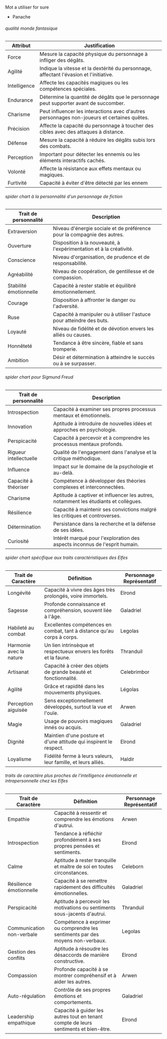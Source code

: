 Mot a utiliser for sure
- Panache 

###### qualité monde fantasique

|Attribut|Justification|
|---|---|
|Force|Mesure la capacité physique du personnage à infliger des dégâts.|
|Agilité|Indique la vitesse et la dextérité du personnage, affectant l'évasion et l'initiative.|
|Intelligence|Affecte les capacités magiques ou les compétences spéciales.|
|Endurance|Détermine la quantité de dégâts que le personnage peut supporter avant de succomber.|
|Charisme|Peut influencer les interactions avec d'autres personnages non-joueurs et certaines quêtes.|
|Précision|Affecte la capacité du personnage à toucher des cibles avec des attaques à distance.|
|Défense|Mesure la capacité à réduire les dégâts subis lors des combats.|
|Perception|Important pour détecter les ennemis ou les éléments interactifs cachés.|
|Volonté|Affecte la résistance aux effets mentaux ou magiques.|
|Furtivité|Capacité à éviter d'être détecté par les ennem|


###### spider chart à la personnalité d'un personnage de fiction

|Trait de personnalité|Description|
|---|---|
|Extraversion|Niveau d'énergie sociale et de préférence pour la compagnie des autres.|
|Ouverture|Disposition à la nouveauté, à l'expérimentation et à la créativité.|
|Conscience|Niveau d'organisation, de prudence et de responsabilité.|
|Agréabilité|Niveau de coopération, de gentillesse et de compassion.|
|Stabilité émotionnelle|Capacité à rester stable et équilibré émotionnellement.|
|Courage|Disposition à affronter le danger ou l'adversité.|
|Ruse|Capacité à manipuler ou à utiliser l'astuce pour atteindre des buts.|
|Loyauté|Niveau de fidélité et de dévotion envers les alliés ou causes.|
|Honnêteté|Tendance à être sincère, fiable et sans tromperie.|
|Ambition|Désir et détermination à atteindre le succès ou à se surpasser.|


###### spider chart pour Sigmund Freud

|Trait de personnalité|Description|
|---|---|
|Introspection|Capacité à examiner ses propres processus mentaux et émotionnels.|
|Innovation|Aptitude à introduire de nouvelles idées et approches en psychologie.|
|Perspicacité|Capacité à percevoir et à comprendre les processus mentaux profonds.|
|Rigueur intellectuelle|Qualité de l'engagement dans l'analyse et la critique méthodique.|
|Influence|Impact sur le domaine de la psychologie et au-delà.|
|Capacité à théoriser|Compétence à développer des théories complexes et interconnectées.|
|Charisme|Aptitude à captiver et influencer les autres, notamment les étudiants et collègues.|
|Résilience|Capacité à maintenir ses convictions malgré les critiques et controverses.|
|Détermination|Persistance dans la recherche et la défense de ses idées.|
|Curiosité|Intérêt marqué pour l'exploration des aspects inconnus de l'esprit humain.|




###### spider chart spécifique aux traits caractéristiques des Elfes

|Trait de Caractère|Définition|Personnage Représentatif|
|---|---|---|
|Longévité|Capacité à vivre des âges très prolongés, voire immortels.|Elrond|
|Sagesse|Profonde connaissance et compréhension, souvent liée à l'âge.|Galadriel|
|Habileté au combat|Excellentes compétences en combat, tant à distance qu'au corps à corps.|Legolas|
|Harmonie avec la nature|Un lien intrinsèque et respectueux envers les forêts et la faune.|Thranduil|
|Artisanat|Capacité à créer des objets de grande beauté et fonctionnalité.|Celebrimbor|
|Agilité|Grâce et rapidité dans les mouvements physiques.|Légolas|
|Perception aiguisée|Sens exceptionnellement développés, surtout la vue et l'ouïe.|Arwen|
|Magie|Usage de pouvoirs magiques innés ou acquis.|Galadriel|
|Dignité|Maintien d'une posture et d'une attitude qui inspirent le respect.|Elrond|
|Loyalisme|Fidélité ferme à leurs valeurs, leur famille, et leurs alliés.|Haldir|


###### traits de caractère plus proches de l'intelligence émotionnelle et intrapersonnelle chez les Elfes

| Trait de Caractère        | Définition                                                                           | Personnage Représentatif |
| ------------------------- | ------------------------------------------------------------------------------------ | ------------------------ |
| Empathie                  | Capacité à ressentir et comprendre les émotions d'autrui.                            | Arwen                    |
| Introspection             | Tendance à réfléchir profondément à ses propres pensées et sentiments.               | Elrond                   |
| Calme                     | Aptitude à rester tranquille et maître de soi en toutes circonstances.               | Celeborn                 |
| Résilience émotionnelle   | Capacité à se remettre rapidement des difficultés émotionnelles.                     | Galadriel                |
| Perspicacité              | Aptitude à percevoir les motivations ou sentiments sous-jacents d'autrui.            | Thranduil                |
| Communication non-verbale | Compétence à exprimer ou comprendre les sentiments par des moyens non-verbaux.       | Legolas                  |
| Gestion des conflits      | Aptitude à résoudre les désaccords de manière constructive.                          | Elrond                   |
| Compassion                | Profonde capacité à se montrer compréhensif et à aider les autres.                   | Arwen                    |
| Auto-régulation           | Contrôle de ses propres émotions et comportements.                                   | Galadriel                |
| Leadership empathique     | Capacité à guider les autres tout en tenant compte de leurs sentiments et bien-être. | Elrond                   |